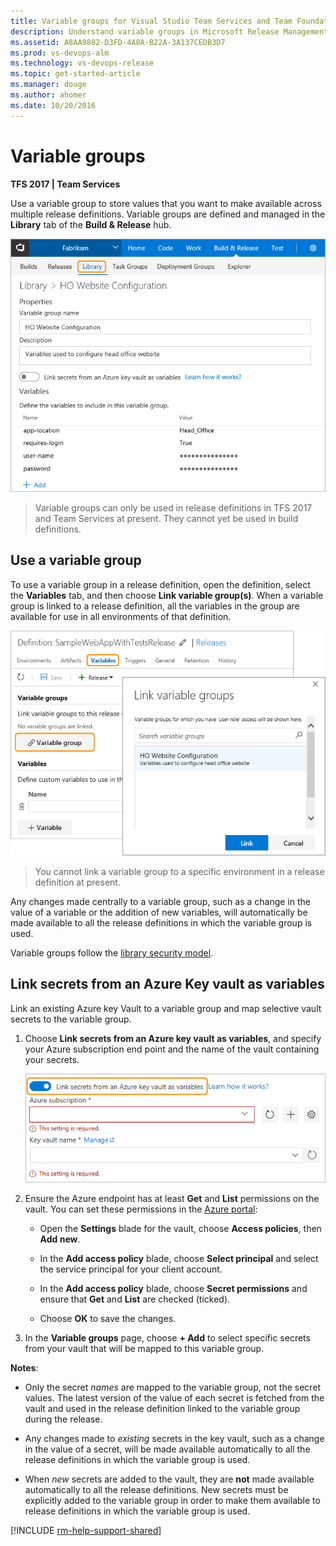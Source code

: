 ```yaml
---
title: Variable groups for Visual Studio Team Services and Team Foundation Server
description: Understand variable groups in Microsoft Release Management for Visual Studio Team Services (VSTS) and Team Foundation Server (TFS)
ms.assetid: A8AA9882-D3FD-4A8A-B22A-3A137CEDB3D7
ms.prod: vs-devops-alm
ms.technology: vs-devops-release
ms.topic: get-started-article
ms.manager: douge
ms.author: ahomer
ms.date: 10/20/2016
---
```


# Variable groups

**TFS 2017 | Team Services**

Use a variable group to store values that you want to make available across
multiple release definitions. Variable groups are defined and managed in the **Library** tab of the
**Build &amp; Release** hub.

![Variable group example screen](_img/variable-group.png)

> Variable groups can only be used in release definitions in TFS 2017 and Team Services at present. They cannot yet be used in build definitions.

## Use a variable group

To use a variable group in a release definition, open the definition, select the **Variables**
tab, and then choose **Link variable group(s)**. When a variable group is linked to a release definition,
all the variables in the group are available for use in all environments of that definition.

![Linking a variable group](_img/link-variable-group.png)

> You cannot link a variable group to a specific environment in a release definition at present.

Any changes made centrally to a variable group, such as a change in the value of a variable or the addition of new variables,
will automatically be made available to all the release definitions in which the variable group is used.

Variable groups follow the [library security model](index.md#security).

## Link secrets from an Azure Key vault as variables

Link an existing Azure key Vault to a variable group and map selective vault secrets to the variable group.

1. Choose **Link secrets from an Azure key vault as variables**, and specify your Azure subscription end point
   and the name of the vault containing your secrets.

   ![Variable group with Azure key vault integration](_img/link-azure-key-vault-variable-group.png)

1. Ensure the Azure endpoint has at least **Get** and **List** permissions
   on the vault. You can set these permissions in the [Azure portal](https://portal.azure.com):

   - Open the **Settings** blade for the vault, choose **Access policies**, then **Add new**.

   - In the **Add access policy** blade, choose **Select principal** and select the service principal for your client account.

   - In the **Add access policy** blade, choose **Secret permissions** and ensure that **Get** and **List** are checked (ticked).

   - Choose **OK** to save the changes.<p />

1. In the **Variable groups** page, choose **+ Add** to select specific secrets from your vault that will be mapped to this variable group. 

**Notes**:

* Only the secret *names* are mapped to the variable group, not the secret values. The latest version of the value of each secret
  is fetched from the vault and used in the release definition linked to the variable group during the release.

* Any changes made to *existing* secrets in the key vault, such as a change in the value of a secret, will be made available
  automatically to all the release definitions in which the variable group is used.

* When *new* secrets are added to the vault, they are **not** made available automatically to all the release definitions. 
  New secrets must be explicitly added to the variable group in order to make them available to release definitions
  in which the variable group is used. 

[!INCLUDE [rm-help-support-shared](../../_shared/rm-help-support-shared.md)]

